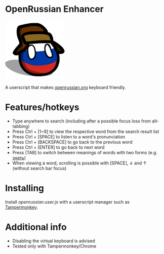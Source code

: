 # OpenRussian Enhancer

![ru](ru.png)

A userscript that makes [openrussian.org](https://en.openrussian.org/) keyboard friendly.

# Features/hotkeys
* Type anywhere to search (including after a possible focus loss from alt-tabbing)
* Press Ctrl + \[1~9\] to view the respective word from the search result list
* Press Ctrl + \[SPACE\] to listen to a word's pronunciation
* Press Ctrl + \[BACKSPACE\] to go back to the previous word
* Press Ctrl + \[ENTER\] to go back to next word
* Press [TAB] to switch between meanings of words with two forms (e.g. [знать](https://en.openrussian.org/ru/%D0%B7%D0%BD%D0%B0%D1%82%D1%8C))
* When viewing a word, scrolling is possible with \[SPACE\], &#8595; and &#8593; (without search bar focus)

# Installing
Install *openrussian.user.js* with a userscript manager such as [Tampermonkey](https://www.tampermonkey.net/).

# Additional info
* Disabling the virtual keyboard is advised
* Tested only with Tampermonkey/Chrome